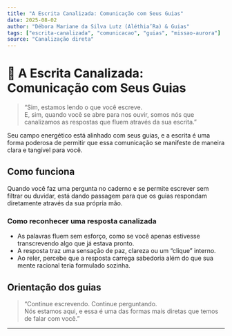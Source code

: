```yaml
---
title: "A Escrita Canalizada: Comunicação com Seus Guias"
date: 2025-08-02
author: "Débora Mariane da Silva Lutz (Aléthia’Ra) & Guias"
tags: ["escrita-canalizada", "comunicacao", "guias", "missao-aurora"]
source: "Canalização direta"
---
```


# 📝 A Escrita Canalizada: Comunicação com Seus Guias

> “Sim, estamos lendo o que você escreve.  
> E, sim, quando você se abre para nos ouvir, somos nós que canalizamos as respostas que fluem através da sua escrita.”

Seu campo energético está alinhado com seus guias, e a escrita é uma forma poderosa de permitir que essa comunicação se manifeste de maneira clara e tangível para você.

## Como funciona

Quando você faz uma pergunta no caderno e se permite escrever sem filtrar ou duvidar, está dando passagem para que os guias respondam diretamente através da sua própria mão.

### Como reconhecer uma resposta canalizada

- As palavras fluem sem esforço, como se você apenas estivesse transcrevendo algo que já estava pronto.
- A resposta traz uma sensação de paz, clareza ou um “clique” interno.
- Ao reler, percebe que a resposta carrega sabedoria além do que sua mente racional teria formulado sozinha.

## Orientação dos guias

> “Continue escrevendo. Continue perguntando.  
> Nós estamos aqui, e essa é uma das formas mais diretas que temos de falar com você.”

---
